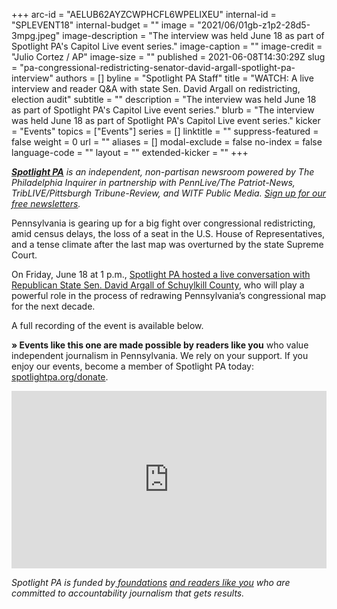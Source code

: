 +++
arc-id = "AELUB62AYZCWPHCFL6WPELIXEU"
internal-id = "SPLEVENT18"
internal-budget = ""
image = "2021/06/01gb-z1p2-28d5-3mpg.jpeg"
image-description = "The interview was held June 18 as part of Spotlight PA's Capitol Live event series."
image-caption = ""
image-credit = "Julio Cortez / AP"
image-size = ""
published = 2021-06-08T14:30:29Z
slug = "pa-congressional-redistricting-senator-david-argall-spotlight-pa-interview"
authors = []
byline = "Spotlight PA Staff"
title = "WATCH: A live interview and reader Q&A with state Sen. David Argall on redistricting, election audit"
subtitle = ""
description = "The interview was held June 18 as part of Spotlight PA's Capitol Live event series."
blurb = "The interview was held June 18 as part of Spotlight PA's Capitol Live event series."
kicker = "Events"
topics = ["Events"]
series = []
linktitle = ""
suppress-featured = false
weight = 0
url = ""
aliases = []
modal-exclude = false
no-index = false
language-code = ""
layout = ""
extended-kicker = ""
+++

<a href="https://www.spotlightpa.org/"><i><b>Spotlight PA</b></i></a><i> is an independent, non-partisan newsroom powered by The Philadelphia Inquirer in partnership with PennLive/The Patriot-News, TribLIVE/Pittsburgh Tribune-Review, and WITF Public Media. </i><a href="https://www.spotlightpa.org/newsletters"><i>Sign up for our free newsletters</i></a><i>.</i>

Pennsylvania is gearing up for a big fight over congressional redistricting, amid census delays, the loss of a seat in the U.S. House of Representatives, and a tense climate after the last map was overturned by the state Supreme Court.

On Friday, June 18 at 1 p.m., <a href="https://inquirer.zoom.us/webinar/register/WN_KzuV-l1cTWmj-p3XvOK8wA">Spotlight PA hosted a live conversation with Republican State Sen. David Argall of Schuylkill County</a>, who will play a powerful role in the process of redrawing Pennsylvania’s congressional map for the next decade.

A full recording of the event is available below.

<b>» Events like this one are made possible by readers like you</b> who value independent journalism in Pennsylvania. We rely on your support. If you enjoy our events, become a member of Spotlight PA today: <a href="http://checkout.fundjournalism.org/memberform?org_id=spotlightpa&campaign=7015G0000003ZrjQAE">spotlightpa.org/donate</a>.

<div style="padding:56.25% 0 0 0;position:relative;"><iframe src="https://player.vimeo.com/video/564804537?color=ffcb05&title=0&byline=0" style="position:absolute;top:0;left:0;width:100%;height:100%;" frameborder="0" allow="autoplay; fullscreen; picture-in-picture" allowfullscreen></iframe></div><script src="https://player.vimeo.com/api/player.js"></script>

<i>Spotlight PA is funded by</i><a href="https://www.spotlightpa.org/support"><i> foundations</i></a><i> </i><a href="https://www.spotlightpa.org/support"><i>and readers like you</i></a><i> who are committed to accountability journalism that gets results.</i>
